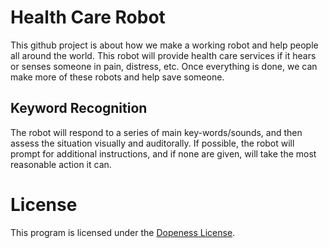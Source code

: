 # Health Care Robot
This github project is about how we make a working robot and help people all around the world.
This robot will provide health care services if it hears or senses someone in pain, distress, etc.
Once everything is done, we can make more of these robots and help save someone.

## Keyword Recognition
The robot will respond to a series of main key-words/sounds, and then assess the situation visually and auditorally. If possible, the robot will prompt for additional instructions, and if none are given, will take the most reasonable action it can.

# License
This program is licensed under the [Dopeness License](LICENSE.md).
